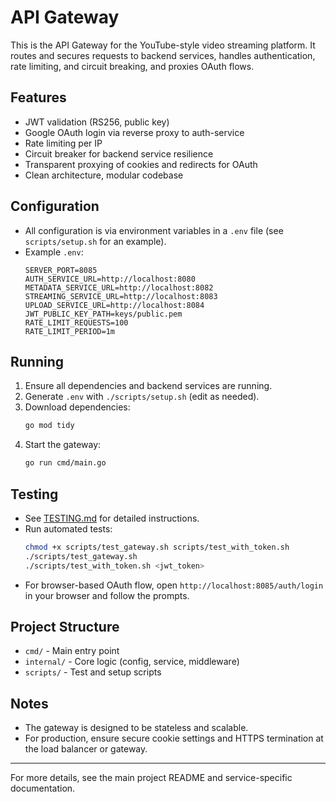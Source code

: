 # API Gateway

This is the API Gateway for the YouTube-style video streaming platform. It routes and secures requests to backend services, handles authentication, rate limiting, and circuit breaking, and proxies OAuth flows.

## Features

- JWT validation (RS256, public key)
- Google OAuth login via reverse proxy to auth-service
- Rate limiting per IP
- Circuit breaker for backend service resilience
- Transparent proxying of cookies and redirects for OAuth
- Clean architecture, modular codebase

## Configuration

- All configuration is via environment variables in a `.env` file (see `scripts/setup.sh` for an example).
- Example `.env`:
  ```env
  SERVER_PORT=8085
  AUTH_SERVICE_URL=http://localhost:8080
  METADATA_SERVICE_URL=http://localhost:8082
  STREAMING_SERVICE_URL=http://localhost:8083
  UPLOAD_SERVICE_URL=http://localhost:8084
  JWT_PUBLIC_KEY_PATH=keys/public.pem
  RATE_LIMIT_REQUESTS=100
  RATE_LIMIT_PERIOD=1m
  ```

## Running

1. Ensure all dependencies and backend services are running.
2. Generate `.env` with `./scripts/setup.sh` (edit as needed).
3. Download dependencies:
   ```sh
   go mod tidy
   ```
4. Start the gateway:
   ```sh
   go run cmd/main.go
   ```

## Testing

- See [TESTING.md](./TESTING.md) for detailed instructions.
- Run automated tests:
  ```sh
  chmod +x scripts/test_gateway.sh scripts/test_with_token.sh
  ./scripts/test_gateway.sh
  ./scripts/test_with_token.sh <jwt_token>
  ```
- For browser-based OAuth flow, open `http://localhost:8085/auth/login` in your browser and follow the prompts.

## Project Structure

- `cmd/` - Main entry point
- `internal/` - Core logic (config, service, middleware)
- `scripts/` - Test and setup scripts

## Notes

- The gateway is designed to be stateless and scalable.
- For production, ensure secure cookie settings and HTTPS termination at the load balancer or gateway.

---

For more details, see the main project README and service-specific documentation.
